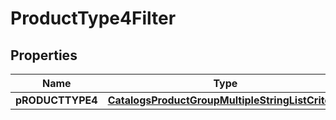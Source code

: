 

# ProductType4Filter

## Properties

Name | Type | Description | Notes
------------ | ------------- | ------------- | -------------
**pRODUCTTYPE4** | [**CatalogsProductGroupMultipleStringListCriteria**](.md) |  | 




